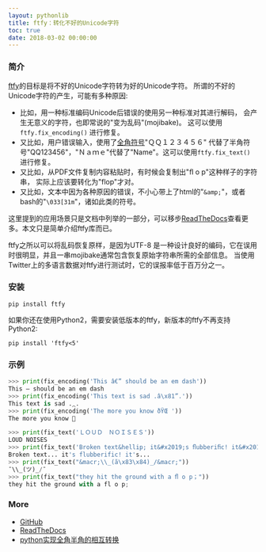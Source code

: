 ```yaml
---
layout: pythonlib
title: ftfy：转化不好的Unicode字符
toc: true
date: 2018-03-02 00:00:00
---
```


### 简介

[ftfy][github]的目标是将不好的Unicode字符转为好的Unicode字符。
所谓的不好的Unicode字符的产生，可能有多种原因:

* 比如，用一种标准编码Unicode后错误的使用另一种标准对其进行解码， 会产生无意义的字符，也即常说的"变为乱码"(mojibake)。 这可以使用`ftfy.fix_encoding()` 进行修复。
* 又比如，用户错误输入，使用了[全角符号][wiki]"ＱＱ１２３４５６" 代替了半角符号"QQ123456"，"Ｎａｍｅ"代替了"Name"。这可以使用`ftfy.fix_text()` 进行修复。
* 又比如，从PDF文件复制内容粘贴时，有时候会复制出"ﬂ o p"这种样子的字符串， 实际上应该要转化为"flop"才对。
* 又比如，文本中因为各种原因的错误，不小心带上了html的"`&amp;`"，或者bash的"`\033[31m`"，诸如此类的符号。

这里提到的应用场景只是文档中列举的一部分，可以移步[ReadTheDocs][readthedocs]查看更多。本文只是简单介绍ftfy库而已。

ftfy之所以可以将乱码恢复原样，是因为UTF-8 是一种设计良好的编码，它在误用时很明显，并且一串mojibake通常包含恢复原始字符串所需的全部信息。 当使用Twitter上的多语言数据对ftfy进行测试时，它的误报率低于百万分之一。


### 安装

    pip install ftfy

如果你还在使用Python2，需要安装低版本的ftfy，新版本的ftfy不再支持Python2:

    pip install 'ftfy<5'


### 示例

``` python
>>> print(fix_encoding('This â€” should be an em dash'))
This — should be an em dash
>>> print(fix_encoding('This text is sad .â\x81”.'))
This text is sad .⁔.
>>> print(fix_encoding('The more you know ðŸŒ '))
The more you know 🌠
```

``` python
>>> print(fix_text('ＬＯＵＤ　ＮＯＩＳＥＳ'))
LOUD NOISES
>>> print(fix_text('Broken text&hellip; it&#x2019;s ﬂubberiﬁc! it&#x2019;s...', normalization='NFKC'))
Broken text... it's flubberific! it's...
>>> print(fix_text("&macr;\\_(ã\x83\x84)_/&macr;"))
¯\\_(ツ)_/¯
>>> print(fix_text("they hit the ground with a ﬂ o p；"))
they hit the ground with a fl o p;
```

### More

* [GitHub][github]
* [ReadTheDocs][readthedocs]
* [python实现全角半角的相互转换][full2half]

[github]: https://github.com/LuminosoInsight/python-ftfy
[readthedocs]: http://ftfy.readthedocs.io/en/latest/
[wiki]: https://zh.wikipedia.org/wiki/%E5%85%A8%E5%BD%A2%E5%92%8C%E5%8D%8A%E5%BD%A2
[full2half]: http://www.cnblogs.com/kaituorensheng/p/3554571.htm
